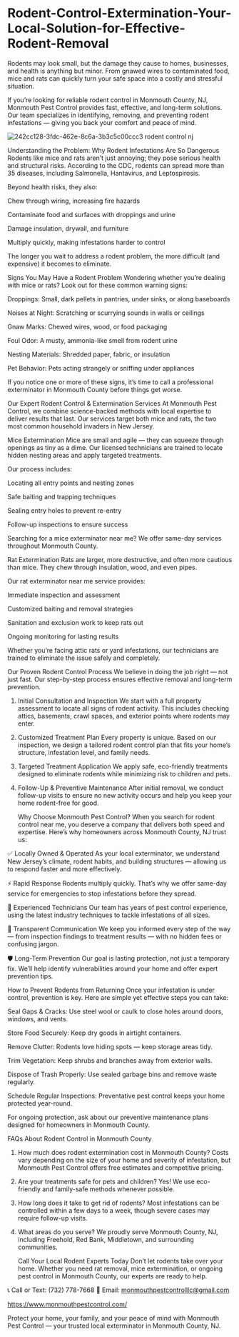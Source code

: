 # Rodent-Control-Extermination-Your-Local-Solution-for-Effective-Rodent-Removal
Rodents may look small, but the damage they cause to homes, businesses, and health is anything but minor. From gnawed wires to contaminated food, mice and rats can quickly turn your safe space into a costly and stressful situation.

If you’re looking for reliable rodent control in Monmouth County, NJ, Monmouth Pest Control provides fast, effective, and long-term solutions. Our team specializes in identifying, removing, and preventing rodent infestations — giving you back your comfort and peace of mind.

![242cc128-3fdc-462e-8c6a-3b3c5c00ccc3](https://github.com/user-attachments/assets/ba1ddcc4-b75e-4611-a794-713ee222b6e3)
rodent control nj

   Understanding the Problem: Why Rodent Infestations Are So Dangerous
Rodents like mice and rats aren’t just annoying; they pose serious health and structural risks. According to the CDC, rodents can spread more than 35 diseases, including Salmonella, Hantavirus, and Leptospirosis.

Beyond health risks, they also:

Chew through wiring, increasing fire hazards

Contaminate food and surfaces with droppings and urine

Damage insulation, drywall, and furniture

Multiply quickly, making infestations harder to control

The longer you wait to address a rodent problem, the more difficult (and expensive) it becomes to eliminate.

  Signs You May Have a Rodent Problem
Wondering whether you’re dealing with mice or rats? Look out for these common warning signs:

Droppings: Small, dark pellets in pantries, under sinks, or along baseboards

Noises at Night: Scratching or scurrying sounds in walls or ceilings

Gnaw Marks: Chewed wires, wood, or food packaging

Foul Odor: A musty, ammonia-like smell from rodent urine

Nesting Materials: Shredded paper, fabric, or insulation

Pet Behavior: Pets acting strangely or sniffing under appliances

If you notice one or more of these signs, it’s time to call a professional exterminator in Monmouth County before things get worse.

   Our Expert Rodent Control & Extermination Services
At Monmouth Pest Control, we combine science-backed methods with local expertise to deliver results that last. Our services target both mice and rats, the two most common household invaders in New Jersey.

Mice Extermination
Mice are small and agile — they can squeeze through openings as tiny as a dime. Our licensed technicians are trained to locate hidden nesting areas and apply targeted treatments.

Our process includes:

Locating all entry points and nesting zones

Safe baiting and trapping techniques

Sealing entry holes to prevent re-entry

Follow-up inspections to ensure success

Searching for a mice exterminator near me? We offer same-day services throughout Monmouth County.

 Rat Extermination
Rats are larger, more destructive, and often more cautious than mice. They chew through insulation, wood, and even pipes.

Our rat exterminator near me service provides:

Immediate inspection and assessment

Customized baiting and removal strategies

Sanitation and exclusion work to keep rats out

Ongoing monitoring for lasting results

Whether you’re facing attic rats or yard infestations, our technicians are trained to eliminate the issue safely and completely.

   Our Proven Rodent Control Process
We believe in doing the job right — not just fast. Our step-by-step process ensures effective removal and long-term prevention.

1. Initial Consultation and Inspection
We start with a full property assessment to locate all signs of rodent activity. This includes checking attics, basements, crawl spaces, and exterior points where rodents may enter.

2. Customized Treatment Plan
Every property is unique. Based on our inspection, we design a tailored rodent control plan that fits your home’s structure, infestation level, and family needs.

3. Targeted Treatment Application
We apply safe, eco-friendly treatments designed to eliminate rodents while minimizing risk to children and pets.

4. Follow-Up & Preventive Maintenance
After initial removal, we conduct follow-up visits to ensure no new activity occurs and help you keep your home rodent-free for good.

   Why Choose Monmouth Pest Control?
When you search for rodent control near me, you deserve a company that delivers both speed and expertise. Here’s why homeowners across Monmouth County, NJ trust us:

✅ Locally Owned & Operated
As your local exterminator, we understand New Jersey’s climate, rodent habits, and building structures — allowing us to respond faster and more effectively.

⚡ Rapid Response
Rodents multiply quickly. That’s why we offer same-day service for emergencies to stop infestations before they spread.

👷 Experienced Technicians
Our team has years of pest control experience, using the latest industry techniques to tackle infestations of all sizes.

💬 Transparent Communication
We keep you informed every step of the way — from inspection findings to treatment results — with no hidden fees or confusing jargon.

🛡️ Long-Term Prevention
Our goal is lasting protection, not just a temporary fix. We’ll help identify vulnerabilities around your home and offer expert prevention tips.

   How to Prevent Rodents from Returning
Once your infestation is under control, prevention is key. Here are simple yet effective steps you can take:

Seal Gaps & Cracks: Use steel wool or caulk to close holes around doors, windows, and vents.

Store Food Securely: Keep dry goods in airtight containers.

Remove Clutter: Rodents love hiding spots — keep storage areas tidy.

Trim Vegetation: Keep shrubs and branches away from exterior walls.

Dispose of Trash Properly: Use sealed garbage bins and remove waste regularly.

Schedule Regular Inspections: Preventative pest control keeps your home protected year-round.

For ongoing protection, ask about our preventive maintenance plans designed for homeowners in Monmouth County.

   FAQs About Rodent Control in Monmouth County
1. How much does rodent extermination cost in Monmouth County?
Costs vary depending on the size of your home and severity of infestation, but Monmouth Pest Control offers free estimates and competitive pricing.

2. Are your treatments safe for pets and children?
Yes! We use eco-friendly and family-safe methods whenever possible.

3. How long does it take to get rid of rodents?
Most infestations can be controlled within a few days to a week, though severe cases may require follow-up visits.

4. What areas do you serve?
We proudly serve Monmouth County, NJ, including Freehold, Red Bank, Middletown, and surrounding communities.



   Call Your Local Rodent Experts Today
Don’t let rodents take over your home. Whether you need rat removal, mice extermination, or ongoing pest control in Monmouth County, our experts are ready to help.

📞 Call or Text: (732) 778-7668
📧 Email: monmouthpestcontrolllc@gmail.com

https://www.monmouthpestcontrol.com/

Protect your home, your family, and your peace of mind with Monmouth Pest Control — your trusted local exterminator in Monmouth County, NJ.
